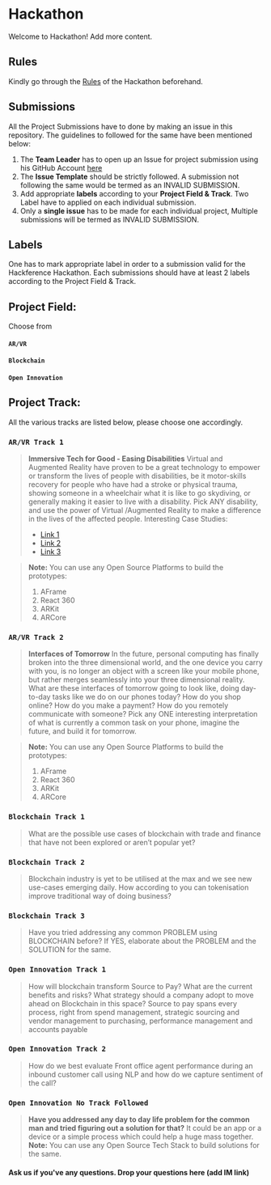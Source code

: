 # Hackathon
Welcome to Hackathon! Add more content. 


## Rules
Kindly go through the [Rules](rules.md) of the Hackathon beforehand.

## Submissions
All the Project Submissions have to done by making an issue in this repository. The guidelines to followed for the same have been mentioned below:
1. The **Team Leader** has to open up an Issue for project submission using his GitHub Account [here](https://github.com/arkodyuti/hackathon/issues/new/choose)
2. The **Issue Template** should be strictly followed. A submission not following the same would be termed as an INVALID SUBMISSION.
3. Add appropriate **labels** according to your **Project Field & Track**. Two Label have to applied on each individual submission.
4. Only a **single issue** has to be made for each individual project, Multiple submissions will be termed as INVALID SUBMISSION.

## Labels
One has to mark appropriate label in order to a submission valid for the Hackference Hackathon. Each submissions should have at least 2 labels according to the Project Field & Track.

## Project Field:
Choose from
#### `AR/VR`
#### `Blockchain`
#### `Open Innovation`

## Project Track:
All the various tracks are listed below, please choose one accordingly.

### `AR/VR Track 1`
> **Immersive Tech for Good - Easing Disabilities**
> Virtual and Augmented Reality have proven to be a great technology to empower or transform the lives of people with disabilities, be it motor-skills recovery for people who have had a stroke or physical trauma, showing someone in a wheelchair what it is like to go skydiving, or generally making it easier to live with a disability. Pick ANY disability, and use the power of Virtual /Augmented Reality to make a difference in the lives of the affected people.
Interesting Case Studies:
> - [Link 1](https://www.abilitynet.org.uk/news-blogs/8-ways-virtual-reality-could-transform-lives-disabled-people)
> - [Link 2](https://www.thegenius.ca/augmented-virtual-reality-benefit-disabled-people/)
> - [Link 3](https://arpost.co/2018/02/21/augmented-reality-changed-life-disabled/)

> **Note:** You can use any Open Source Platforms to build the prototypes:
> 1. AFrame
> 2. React 360
> 3. ARKit
> 4. ARCore

### `AR/VR Track 2`
> **Interfaces of Tomorrow**
> I​n the future, personal computing has finally broken into the three dimensional world, and the one device you carry with you, is no longer an object with a screen like your mobile phone, but rather merges seamlessly into your three dimensional reality. What are these interfaces of tomorrow going to look like, doing day-to-day tasks like we do on our phones today? How do you shop online? How do you make a payment? How do you remotely communicate with someone?
Pick any ONE interesting interpretation of what is currently a common task on your phone, imagine the future, and build it for tomorrow.

> **Note:** You can use any Open Source Platforms to build the prototypes:
> 1. AFrame
> 2. React 360
> 3. ARKit
> 4. ARCore

### `Blockchain Track 1`
> What are the possible use cases of blockchain with trade and finance that have not been explored or aren’t popular yet?

### `Blockchain Track 2`
> Blockchain industry is yet to be utilised at the max and we see new use-cases emerging daily. How according to you can tokenisation improve traditional way of doing business?

### `Blockchain Track 3`
> Have you tried addressing any common PROBLEM using BLOCKCHAIN before? If YES, elaborate about the PROBLEM and the SOLUTION for the same.

### `Open Innovation Track 1`
> How will blockchain transform Source to Pay? What are the current benefits and risks? What strategy should a company adopt to move ahead on Blockchain in this space? Source to pay spans every process, right from spend management, strategic sourcing and vendor management to purchasing, performance management and accounts payable

### `Open Innovation Track 2`
> How do we best evaluate Front office agent performance during an inbound customer call using NLP and how do we capture sentiment of the call?

### `Open Innovation No Track Followed`
> **Have you addressed any day to day life problem for the common man and tried figuring out a solution for that?**
> It could be an app or a device or a simple process which could help a huge mass together.
> **Note:** You can use any Open Source Tech Stack to build solutions for the same.



#### Ask us if you've any questions. Drop your questions here (add IM link)
